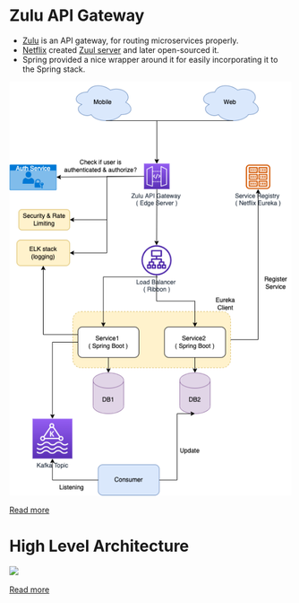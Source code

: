 # Zulu API Gateway
- [Zulu](https://stackabuse.com/spring-cloud-routing-with-zuul-and-gateway/) is an API gateway, for routing microservices properly. 
- [Netflix](https://github.com/Anshul619/Tech-Stacks-Live-Apps/tree/main/Netflix/Readme.md) created [Zuul server]() and later open-sourced it.
- Spring provided a nice wrapper around it for easily incorporating it to the Spring stack.

![](https://github.com/Anshul619/SpringBoot/blob/main/assets/Spring-Boot-MicroService-OnPerm.drawio.png)

[Read more](https://github.com/Anshul619/SpringBoot)

# High Level Architecture

![](https://miro.medium.com/max/1400/0*ycjEWsSKCaPemEg3.)

[Read more](https://netflixtechblog.com/open-sourcing-zuul-2-82ea476cb2b3)
